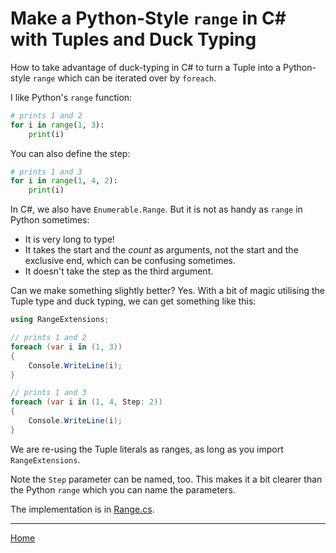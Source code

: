 # Make a Python-Style `range` in C# with Tuples and Duck Typing

How to take advantage of duck-typing in C# to turn a Tuple into a Python-style `range` which can be iterated over by `foreach`.

I like Python's `range` function:
```python
# prints 1 and 2
for i in range(1, 3):
    print(i)
```

You can also define the step:
```python
# prints 1 and 3
for i in range(1, 4, 2):
    print(i)
```

In C#, we also have `Enumerable.Range`. But it is not as handy as `range` in Python sometimes:
- It is very long to type!
- It takes the start and the _count_ as arguments, not the start and the exclusive end, which can be confusing sometimes.
- It doesn't take the step as the third argument.

Can we make something slightly better? Yes. With a bit of magic utilising the Tuple type and duck typing, we can get something like this:

```csharp
using RangeExtensions;

// prints 1 and 2
foreach (var i in (1, 3))
{
    Console.WriteLine(i);
}

// prints 1 and 3
foreach (var i in (1, 4, Step: 2))
{
    Console.WriteLine(i);
}
```

We are re-using the Tuple literals as ranges, as long as you import `RangeExtensions`.

Note the `Step` parameter can be named, too. This makes it a bit clearer than the Python `range` which you can name the parameters.

The implementation is in [Range.cs](./Yihao.Range/Range.cs).

---
[Home](../../../../../README.md)
